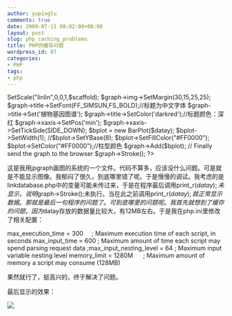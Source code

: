 ```yaml
---
author: yupinglu
comments: true
date: 2009-07-11 08:02:00+00:00
layout: post
slug: php_caching_problems
title: PHP的缓存问题
wordpress_id: 87
categories:
- PHP
tags:
- php
---
```


<?php
include("../jpgraph/src/jpgraph.php");
include("../jpgraph/src/jpgraph_bar.php");
include("linkdatabase.php");

// Setup the graph.
$graph = new Graph(1000,400,"auto"); //创建新的Graph对象，图片长：400px，宽300px
$graph->SetScale("linlin",0,0,1,$scaffold);
$graph->img->SetMargin(30,15,25,25);

$graph->title->SetFont(FF_SIMSUN,FS_BOLD);//标题为中文字体

$graph->title->Set('植物基因图谱');
$graph->title->SetColor('darkred');//标题颜色：深红

$graph->xaxis->SetPos('min');
$graph->xaxis->SetTickSide(SIDE_DOWN);

$bplot = new BarPlot($datay);

$bplot->SetWidth(1);
//$bplot->SetYBase(8);

$bplot->SetFillColor("#FF0000");
$bplot->SetColor("#FF0000");//柱型颜色

$graph->Add($bplot);

// Finally send the graph to the browser
$graph->Stroke();

?>

这是我用jpgraph画图的系统的一个文件。代码不算多，应该没什么问题。可是就是不能显示图像。我郁闷了很久，到底哪里错了呢。于是慢慢的调试。我考虑的是linkdatabase.php中的变量可能未传过来，于是在程序最后调用print_r($datay);未显示，说明$graph->Stroke();未执行。当在此之前调用print_r($datay);就正常显示数据。那就是最后一句程序的问题了。可到底哪里的问题呢。我首先就想到了缓存的问题，因为$datay存放的数据量比较大，有12MB左右。于是我在php.ini里修改了相关配置：

max_execution_time = 300     ; Maximum execution time of each script, in seconds
max_input_time = 600 ; Maximum amount of time each script may spend parsing request data
;max_input_nesting_level = 64 ; Maximum input variable nesting level
memory_limit = 1280M      ; Maximum amount of memory a script may consume (128MB)

果然就行了，挺高兴的，终于解决了问题。

最后显示的效果：

![](http://farm9.staticflickr.com/8065/8240926272_59db97fb7e_b.jpg)
